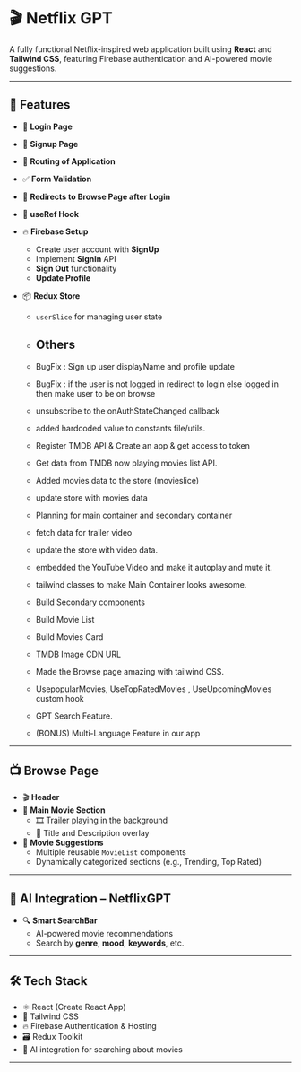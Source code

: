 # 🎬 Netflix GPT

A fully functional Netflix-inspired web application built using **React** and **Tailwind CSS**, featuring Firebase authentication and AI-powered movie suggestions.

---

## 🚀 Features

- 🔐 **Login Page**
- 📝 **Signup Page**
- 🧭 **Routing of Application**
- ✅ **Form Validation**
- 🔁 **Redirects to Browse Page after Login**
- 🧠 **useRef Hook**
- 🔥 **Firebase Setup**
  - Create user account with **SignUp**
  - Implement **SignIn** API
  - **Sign Out** functionality
  - **Update Profile**
- 📦 **Redux Store**

  - `userSlice` for managing user state

  - ## Others
  - BugFix : Sign up user displayName and profile update
  - BugFix : if the user is not logged in redirect to login else logged in then make user to be on browse
  - unsubscribe to the onAuthStateChanged callback
  - added hardcoded value to constants file/utils.
  - Register TMDB API & Create an app & get access to token
  - Get data from TMDB now playing movies list API.
  - Added movies data to the store (movieslice)
  - update store with movies data
  - Planning for main container and secondary container
  - fetch data for trailer video
  - update the store with video data.
  - embedded the YouTube Video and make it autoplay and mute it.
  - tailwind classes to make Main Container looks awesome.
  - Build Secondary components
  - Build Movie List
  - Build Movies Card
  - TMDB Image CDN URL
  - Made the Browse page amazing with tailwind CSS.
  - UsepopularMovies, UseTopRatedMovies , UseUpcomingMovies custom hook
  - GPT Search Feature.
  - (BONUS) Multi-Language Feature in our app


---

## 📺 Browse Page

- 🎬 **Header**
- 🍿 **Main Movie Section**
  - 🎞️ Trailer playing in the background
  - 📝 Title and Description overlay
- 🎯 **Movie Suggestions**
  - Multiple reusable `MovieList` components
  - Dynamically categorized sections (e.g., Trending, Top Rated)

---

## 🤖 AI Integration – NetflixGPT

- 🔍 **Smart SearchBar**
  - AI-powered movie recommendations
  - Search by **genre**, **mood**, **keywords**, etc.

---

## 🛠️ Tech Stack

- ⚛️ React (Create React App)
- 🎨 Tailwind CSS
- 🔥 Firebase Authentication & Hosting
- 🗃️ Redux Toolkit
- 🤖 AI integration for searching about movies

---


